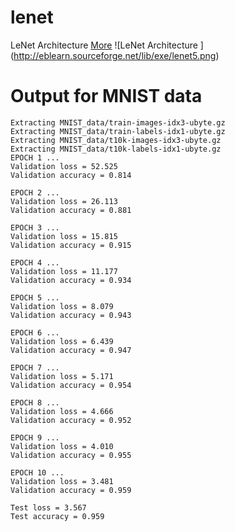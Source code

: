 # lenet
LeNet Architecture [More](http://yann.lecun.com/exdb/lenet/)
![LeNet Architecture ]
(http://eblearn.sourceforge.net/lib/exe/lenet5.png)

# Output for MNIST data
```
Extracting MNIST_data/train-images-idx3-ubyte.gz
Extracting MNIST_data/train-labels-idx1-ubyte.gz
Extracting MNIST_data/t10k-images-idx3-ubyte.gz
Extracting MNIST_data/t10k-labels-idx1-ubyte.gz
EPOCH 1 ...
Validation loss = 52.525
Validation accuracy = 0.814

EPOCH 2 ...
Validation loss = 26.113
Validation accuracy = 0.881

EPOCH 3 ...
Validation loss = 15.815
Validation accuracy = 0.915

EPOCH 4 ...
Validation loss = 11.177
Validation accuracy = 0.934

EPOCH 5 ...
Validation loss = 8.079
Validation accuracy = 0.943

EPOCH 6 ...
Validation loss = 6.439
Validation accuracy = 0.947

EPOCH 7 ...
Validation loss = 5.171
Validation accuracy = 0.954

EPOCH 8 ...
Validation loss = 4.666
Validation accuracy = 0.952

EPOCH 9 ...
Validation loss = 4.010
Validation accuracy = 0.955

EPOCH 10 ...
Validation loss = 3.481
Validation accuracy = 0.959

Test loss = 3.567
Test accuracy = 0.959
```
